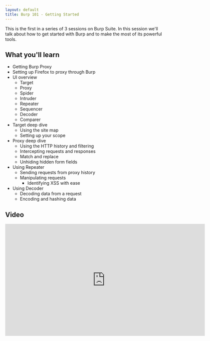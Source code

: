 ```yaml
---
layout: default
title: Burp 101 - Getting Started
---
```


This is the first in a series of 3 sessions on Burp Suite.  In this session we'll talk about how to get started with Burp and to make the most of its powerful tools.

What you'll learn
-----------------

- Getting Burp Proxy
- Setting up Firefox to proxy through Burp
- UI overview
	- Target
	- Proxy
	- Spider
	- Intruder
	- Repeater
	- Sequencer
	- Decoder
	- Comparer
- Target deep dive
	- Using the site map
	- Setting up your scope
- Proxy deep dive
	- Using the HTTP history and filtering
	- Intercepting requests and responses
	- Match and replace
	- Unhiding hidden form fields
- Using Repeater
	- Sending requests from proxy history
	- Manipulating requests
		- Identifying XSS with ease
- Using Decoder
	- Decoding data from a request
	- Encoding and hashing data

Video
-----

<div class="container">
	<iframe id="ytplayer" type="text/html" width="640" height="360" src="https://www.youtube-nocookie.com/embed/LSqC9qgEMi0?rel=0&autoplay=0&origin={{ site.url }}" frameborder="0"></iframe>
</div>
